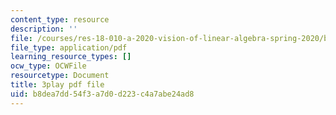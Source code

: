 ```yaml
---
content_type: resource
description: ''
file: /courses/res-18-010-a-2020-vision-of-linear-algebra-spring-2020/b8dea7dd54f3a7d0d223c4a7abe24ad8_rwLOfdfc4dw.pdf
file_type: application/pdf
learning_resource_types: []
ocw_type: OCWFile
resourcetype: Document
title: 3play pdf file
uid: b8dea7dd-54f3-a7d0-d223-c4a7abe24ad8
---
```

